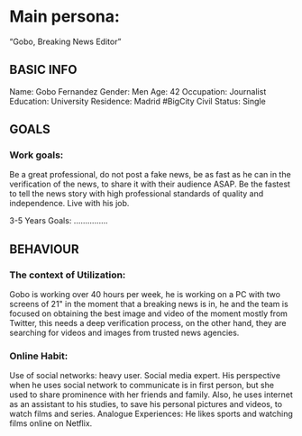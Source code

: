 # **Main persona:**
“Gobo, Breaking News Editor”

## **BASIC INFO**
Name: 	Gobo Fernandez
Gender: 	Men
Age: 	42
Occupation: 	Journalist
Education: 	University
Residence: 	Madrid #BigCity
Civil Status:	Single

## **GOALS**
### Work goals: 
Be a great professional, do not post a fake news, be as fast as he can in the verification of the news, to share it with their audience ASAP. Be the fastest to tell the news story with high professional standards of quality and independence. Live with his job.

3-5 Years Goals: 
...............

## **BEHAVIOUR**
### The context of Utilization: 
Gobo is working over 40 hours per week, he is working on a PC with two screens of 21" in the moment that a breaking news is in, he and the team is focused on obtaining the best image and video of the moment mostly from Twitter, this needs a deep verification process, on the other hand, they are searching for videos and images from trusted news agencies.  

### Online Habit:
Use of social networks: heavy user. Social media expert. 
His perspective when he uses social network to communicate is in first person, but she used to share prominence with her friends and family.
Also, he uses internet as an assistant to his studies, to save his personal pictures and videos, to watch films and series.
Analogue Experiences:
	He likes sports and watching films online on Netflix.
